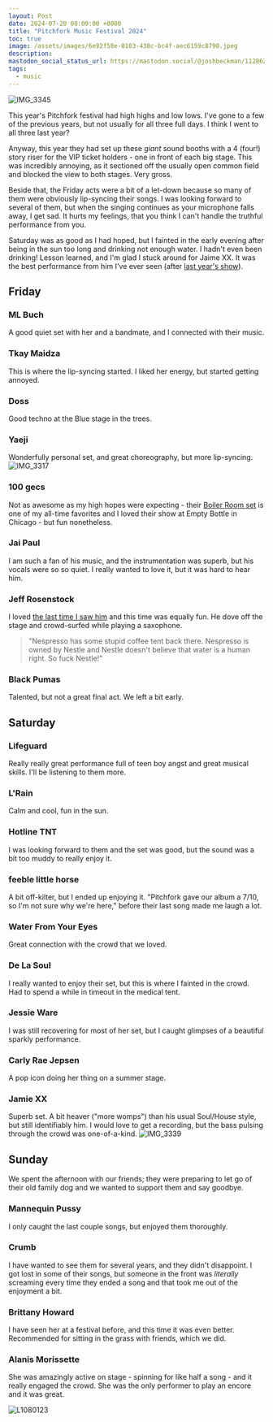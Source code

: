```yaml
---
layout: Post
date: 2024-07-20 00:00:00 +0000
title: "Pitchfork Music Festival 2024"
toc: true
image: /assets/images/6e92f58e-0103-438c-bc4f-aec6159c8790.jpeg
description: 
mastodon_social_status_url: https://mastodon.social/@joshbeckman/112862543458568086
tags: 
  - music
---
```




![IMG_3345](/assets/images/6e92f58e-0103-438c-bc4f-aec6159c8790.jpeg)

This year's Pitchfork festival had high highs and low lows. I've gone to a few of the previous years, but not usually for all three full days. I think I went to all three last year?

Anyway, this year they had set up these _giant_ sound booths with a 4 (four!) story riser for the VIP ticket holders - one in front of each big stage. This was incredibly annoying, as it sectioned off the usually open common field and blocked the view to both stages. Very gross.

Beside that, the Friday acts were a bit of a let-down because so many of them were obviously lip-syncing their songs. I was looking forward to several of them, but when the singing continues as your microphone falls away, I get sad. It hurts my feelings, that you think I can't handle the truthful performance from you.

Saturday was as good as I had hoped, but I fainted in the early evening after being in the sun too long and drinking not enough water. I hadn't even been drinking! Lesson learned, and I'm glad I stuck around for Jaime XX. It was the best performance from him I've ever seen (after [last year's show](https://www.joshbeckman.org/blog/attending/final-day-of-re-set-chicago)).

## Friday

### ML Buch
A good quiet set with her and a bandmate, and I connected with their music.

### Tkay Maidza
This is where the lip-syncing started. I liked her energy, but started getting annoyed.

### Doss
Good techno at the Blue stage in the trees.

### Yaeji
Wonderfully personal set, and great choreography, but more lip-syncing.
![IMG_3317](/assets/images/68982ba9-8f4b-4093-bc33-67fd5e9260b4.jpeg)


### 100 gecs
Not as awesome as my high hopes were expecting - their [Boiler Room set](https://www.youtube.com/watch?v=8NWHnWbpxmc) is one of my all-time favorites and I loved their show at Empty Bottle in Chicago - but fun nonetheless.

### Jai Paul
I am such a fan of his music, and the instrumentation was superb, but his vocals were so so quiet. I really wanted to love it, but it was hard to hear him.

### Jeff Rosenstock
I loved [the last time I saw him](https://www.joshbeckman.org/blog/attending/jeff-rosenstock-at-the-salt-shed) and this time was equally fun. He dove off the stage and crowd-surfed while playing a saxophone.

> "Nespresso has some stupid coffee tent back there. Nespresso is owned by Nestle and Nestle doesn't believe that water is a human right. So fuck Nestle!"

### Black Pumas
Talented, but not a great final act. We left a bit early.

## Saturday

### Lifeguard
Really really great performance full of teen boy angst and great musical skills. I'll be listening to them more.

### L'Rain
Calm and cool, fun in the sun.

### Hotline TNT
I was looking forward to them and the set was good, but the sound was a bit too muddy to really enjoy it.

### feeble little horse
A bit off-kilter, but I ended up enjoying it. "Pitchfork gave our album a 7/10, so I'm not sure why we're here," before their last song made me laugh a lot.

### Water From Your Eyes
Great connection with the crowd that we loved.

### De La Soul
I really wanted to enjoy their set, but this is where I fainted in the crowd. Had to spend a while in timeout in the medical tent.

### Jessie Ware
I was still recovering for most of her set, but I caught glimpses of a beautiful sparkly performance.

### Carly Rae Jepsen
A pop icon doing her thing on a summer stage.

### Jamie XX
Superb set. A bit heaver ("more womps") than his usual Soul/House style, but still identifiably him. I would love to get a recording, but the bass pulsing through the crowd was one-of-a-kind.
![IMG_3339](/assets/images/50528709-e3fb-4478-829f-b6687e70de5a.jpeg)


## Sunday

We spent the afternoon with our friends; they were preparing to let go of their old family dog and we wanted to support them and say goodbye.

### Mannequin Pussy
I only caught the last couple songs, but enjoyed them thoroughly.

### Crumb
I have wanted to see them for several years, and they didn't disappoint. I got lost in some of their songs, but someone in the front was *literally* screaming every time they ended a song and that took me out of the enjoyment a bit.

### Brittany Howard
I have seen her at a festival before, and this time it was even better. Recommended for sitting in the grass with friends, which we did.

### Alanis Morissette
She was amazingly active on stage - spinning for like half a song - and it really engaged the crowd. She was the only performer to play an encore and it was great.

![L1080123](/assets/images/5a7346a5-0ff7-40d1-b905-eaca7d980a30.jpeg)

